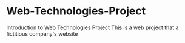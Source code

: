 # Web-Technologies-Project
Introduction to Web Technologies Project
This is a web project that a fictitious company's website
